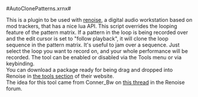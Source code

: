 #AutoClonePatterns.xrnx#

This is a plugin to be used with [renoise](www.renoise.com), a digital audio workstation based on mod trackers, that has a nice lua API. 
This script overrides the looping feature of the pattern matrix. If a pattern in the loop is being recorded over and the edit cursor is set to "follow playback", it will clone the loop sequence in the pattern matrix. It's useful to jam over a sequence. Just select the loop you want to record on, and your whole performance will be recorded. The tool can be enabled or disabled via the Tools menu or via keybinding.  
You can download a package ready for being drag and dropped into Renoise in [the tools section](http://tools.renoise.com/tools/auto-clone-patterns) of their website.  
The idea for this tool came from Conner_Bw on [this thread](http://www.renoise.com/board/index.php?/topic/26968-idearequest-auto-add-pattern-for-recording/) in the Renoise forum. 